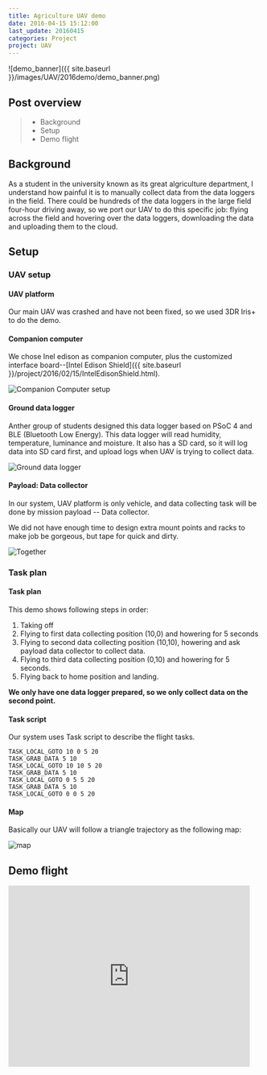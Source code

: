 ```yaml
---
title: Agriculture UAV demo
date: 2016-04-15 15:12:00
last_update: 20160415
categories: Project
project: UAV
---
```


![demo_banner]({{ site.baseurl }}/images/UAV/2016demo/demo_banner.png)

## Post overview
>* Background
>* Setup
>* Demo flight


## Background
As a student in the university known as its great algriculture department, I understand how painful it is to manually collect data from the data loggers in the field. There could be hundreds of the data loggers in the large field four-hour driving away, so we port our UAV to do this specific job: flying across the field and hovering over the data loggers, downloading the data and uploading them to the cloud. 

## Setup

### UAV setup
#### UAV platform

Our main UAV was crashed and have not been fixed, so we used 3DR Iris+ to do the demo.

#### Companion computer
We chose Inel edison as companion computer, plus the customized interface board--[Intel Edison Shield]({{ site.baseurl }}/project/2016/02/15/IntelEdisonShield.html). 

![Companion Computer setup]({{site.baseurl}}/images/UAV/2016demo/companion_computer.png)

#### Ground data logger
Anther group of students designed this data logger based on PSoC 4 and BLE (Bluetooth Low Energy). This data logger will read humidity, temperature, luminance and moisture. It also has a SD card, so it will log data into SD card first, and upload logs when UAV is trying to collect data.

 ![Ground data logger]({{site.baseurl}}/images/UAV/2016demo/datalogger.png)

#### Payload: Data collector
In our system, UAV platform is only vehicle, and data collecting task will be done by mission payload -- Data collector.

We did not have enough time to design extra mount points and racks to make job be gorgeous, but tape for quick and dirty.

![Together]({{site.baseurl}}/images/UAV/2016demo/UAV_payload.png)

### Task plan
#### Task plan
This demo shows following steps in order:
1. Taking off 
2. Flying to first data collecting position (10,0) and howering for 5 seconds
3. Flying to second data collecting position (10,10), howering and ask payload data collector to collect data.
4. Flying to third data collecting position (0,10) and howering for 5 seconds. 
5. Flying back to home position and landing.

**We only have one data logger prepared, so we only collect data on the second point.**


#### Task script
Our system uses Task script to describe the flight tasks.

```
TASK_LOCAL_GOTO 10 0 5 20
TASK_GRAB_DATA 5 10
TASK_LOCAL_GOTO 10 10 5 20
TASK_GRAB_DATA 5 10
TASK_LOCAL_GOTO 0 5 5 20
TASK_GRAB_DATA 5 10
TASK_LOCAL_GOTO 0 0 5 20
```

#### Map
Basically our UAV will follow a triangle trajectory as the following map:

![map]({{site.baseurl}}/images/UAV/2016demo/demo_trajectory.png)

## Demo flight
<iframe width="480" height="360" src="http://www.youtube.com/embed/je_YXCvn2sQ" frameborder="0" allowfullscreen> </iframe>




